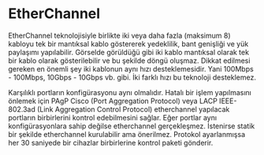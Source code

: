 # EtherChannel

EtherChannel teknolojisiyle birlikte iki veya daha fazla (maksimum 8) kabloyu tek bir mantıksal kablo göstererek yedeklilik, bant genişliği ve yük paylaşımı yapılabilir. Görselde görüldüğü gibi iki kablo mantıksal olarak tek bir kablo olarak gösterilebilir ve bu şekilde döngü oluşmaz. Dikkat edilmesi gereken en önemli şey iki kablonun aynı hızı desteklemesidir. Yani 100Mbps - 100Mbps, 10Gbps - 10Gbps vb. gibi. İki farklı hızı bu teknoloji desteklemez. 

Karşılıklı portların konfigürasyonu aynı olmalıdır. Hatalı bir işlem yapılmasını önlemek için PAgP Cisco (Port Aggregation Protocol) veya LACP IEEE-802.3ad (Link Aggregation Control Protocol) etherchannel yapılacak portların birbirlerini kontrol edebilmesini sağlar. Eğer portlar aynı konfigürasyonlara sahip değilse etherchannel gerçekleşmez. İstenirse statik bir şekilde etherchannel kurulabilir ama önerilmez. Protokol ayarlanmışsa her 30 saniyede bir cihazlar birbirlerine kontrol paketi gönderir. 
